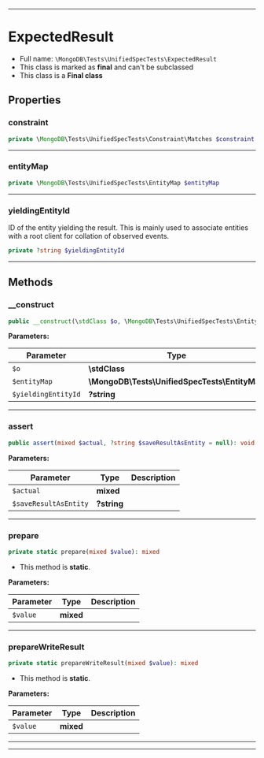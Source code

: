 ***

# ExpectedResult





* Full name: `\MongoDB\Tests\UnifiedSpecTests\ExpectedResult`
* This class is marked as **final** and can't be subclassed
* This class is a **Final class**



## Properties


### constraint



```php
private \MongoDB\Tests\UnifiedSpecTests\Constraint\Matches $constraint
```






***

### entityMap



```php
private \MongoDB\Tests\UnifiedSpecTests\EntityMap $entityMap
```






***

### yieldingEntityId

ID of the entity yielding the result. This is mainly used to associate
entities with a root client for collation of observed events.

```php
private ?string $yieldingEntityId
```






***

## Methods


### __construct



```php
public __construct(\stdClass $o, \MongoDB\Tests\UnifiedSpecTests\EntityMap $entityMap, ?string $yieldingEntityId = null): mixed
```








**Parameters:**

| Parameter | Type | Description |
|-----------|------|-------------|
| `$o` | **\stdClass** |  |
| `$entityMap` | **\MongoDB\Tests\UnifiedSpecTests\EntityMap** |  |
| `$yieldingEntityId` | **?string** |  |




***

### assert



```php
public assert(mixed $actual, ?string $saveResultAsEntity = null): void
```








**Parameters:**

| Parameter | Type | Description |
|-----------|------|-------------|
| `$actual` | **mixed** |  |
| `$saveResultAsEntity` | **?string** |  |




***

### prepare



```php
private static prepare(mixed $value): mixed
```



* This method is **static**.




**Parameters:**

| Parameter | Type | Description |
|-----------|------|-------------|
| `$value` | **mixed** |  |




***

### prepareWriteResult



```php
private static prepareWriteResult(mixed $value): mixed
```



* This method is **static**.




**Parameters:**

| Parameter | Type | Description |
|-----------|------|-------------|
| `$value` | **mixed** |  |




***


***

